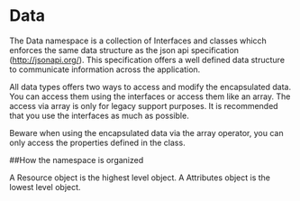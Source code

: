 Data
====

The Data namespace is a collection of Interfaces and classes whicch enforces the same data structure as the json api specification (http://jsonapi.org/). This specification offers a well defined data structure to communicate information across the application.

All data types offers two ways to access and modify the encapsulated data. You can access them using the interfaces or access them like an array. The access via array is only for legacy support purposes. It is recommended that you use the interfaces as much as possible.

Beware when using the encapsulated data via the array operator, you can only access the properties defined in the class.


##How the namespace is organized

A Resource object is the highest level object.
A Attributes object is the lowest level object.
